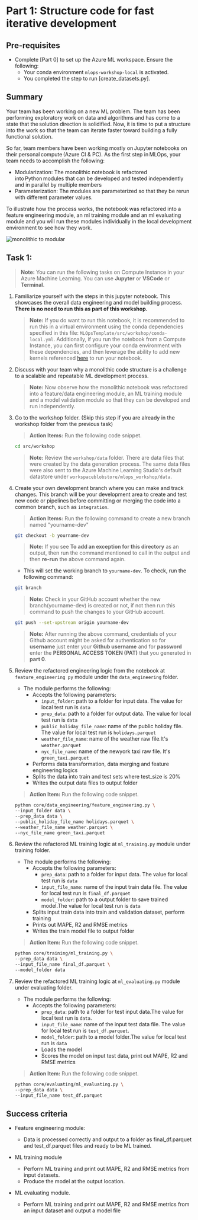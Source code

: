 
# Part 1: Structure code for fast iterative development
## Pre-requisites
- Complete [Part 0] to set up the Azure ML workspace. Ensure the following:
	- Your conda environment ``mlops-workshop-local`` is activated.
	- You completed the step to run [create_datasets.py].

## Summary 
Your team has been working on a new ML problem. The team has been performing exploratory work on data and algorithms and has come to a state that the solution direction is solidified. Now, it is time to put a structure into the work so that the team can iterate faster toward building a fully functional solution.   

So far, team members have been working mostly on Jupyter notebooks on their personal compute (Azure CI & PC). As the first step in MLOps, your team needs to accomplish the following:  

- Modularization: The monolithic notebook is refactored into Python modules that can be developed and tested independently and in parallel by multiple members 
- Parameterization: The modules are parameterized so that they be rerun with different parameter values.

To illustrate how the process works, the notebook was refactored into a feature engineering module, an ml training module and an ml evaluating module and you will run these modules individually in the local development environment to see how they work.

 ![monolithic to modular](./images/monolithic_modular.png)

## Task 1:

> **Note:** You can run the following tasks on Compute Instance in your Azure Machine Learning. You can use __Jupyter__ or __VSCode__ or __Terminal__.

1. Familiarize yourself with the steps in this jupyter
  notebook. This showcases the overall data engineering and model building
  process. **There is no need to run this as part of this workshop.**
    
   > **Note:** If you do want to run this notebook, it is recommended to run this in a virtual environment using the conda dependencies specified in this file: `MLOpsTemplate/src/workshop/conda-local.yml`. Additionally, if you run the notebook from a Compute Instance, you can first configure your conda environment with these dependencies, and then leverage the ability to add new kernels referenced [here](https://docs.microsoft.com/en-us/azure/machine-learning/how-to-access-terminal#add-new-kernels) to run your notebook.
   
1. Discuss with your team why a monolithic code structure is a challenge to a scalable and repeatable ML development process. 
 
   > **Note:** Now observe how the monolithic notebook was refactored into a feature/data engineering module, an ML training module and a model validation module so that they can be developed and run independently.

1. Go to the workshop folder. (Skip this step if you are already in the workshop folder from the previous task)
    
   > **Action Items:** Run the following code snippet.
   
   ```bash 
   cd src/workshop
   ```
   >**Note:** Review the ```workshop/data``` folder. There are data files that were created by the data generation process. The same data files were also sent to the  Azure Machine Learning Studio's default datastore under ```workspaceblobstore/mlops_workshop/data```.
    
1. Create your own development branch where you can make and track changes. This branch will be your development area to create and test new code or pipelines before committing or merging the code into a common branch, such as ```integration```.

   >**Action Items:** Run the following command to create a new branch named "yourname-dev"
  
   ```bash
   git checkout -b yourname-dev
   ```
 
   >**Note:** If you see **To add an exception for this directory** as an output, then run the command mentioned to call in the output and then **re-run** the above command again. 
	
   - This will set the working branch to ```yourname-dev```. To check, run the following command:
 
   ```bash
   git branch
   ```
   
   >**Note:** Check in your GitHub account whether the new branch(yourname-dev) is created or not, if not then run this command to push the changes to your GitHub account.

   ```bash
   git push --set-upstream origin yourname-dev
   ```
   
   >**Note:** After running the above command, credentials of your Github account might be asked for authentication so for **username** just enter your **Github username** and for **password** enter the **PERSONAL ACCESS TOKEN (PAT)** that you generated in **part 0**.
   
1. Review the refactored engineering logic from the notebook at ```feature_engineering py``` module under the ```data_engineering``` folder.
    
    - The module performs the following:
      - Accepts the following parameters:
        - ```input_folder```: path to a folder for input data. The value for local test run is ```data```
        - ```prep_data```: path to a folder for output data. The value for local test run is ```data```
        - ```public_holiday_file_name```: name of the public holiday file. The value for local test run is ```holidays.parquet``` 
        - ```weather_file_name```: name of the weather raw file.It's ```weather.parquet``` 
        - ```nyc_file_name```: name of the newyork taxi raw file. It's ```green_taxi.parquet``` 
      - Performs data transformation, data merging and feature engineering logics 
      - Splits the data into train and test sets where test_size is 20%
      - Writes the output data files to output folder
        
    >**Action Item:** Run the following code snippet.
        
	```bash 
	python core/data_engineering/feature_engineering.py \
	--input_folder data \
	--prep_data data \
	--public_holiday_file_name holidays.parquet \
	--weather_file_name weather.parquet \
	--nyc_file_name green_taxi.parquet
	```
	  
1. Review the refactored ML training logic at ```ml_training.py``` module under training folder. 
    - The module performs the following:
      - Accepts the following parameters:
        - ```prep_data```: path to a folder for input data. The value for local test run is ```data```
        - ```input_file_name```: name of the input train data file. The value for local test run is ```final_df.parquet```
        - ```model_folder```: path to a output folder to save trained model.The value for local test run is ```data```
      - Splits input train data into train and validation dataset, perform training  
      - Prints out MAPE, R2 and RMSE metrics
      - Writes the train model file to output folder
        
    >**Action Item:** Run the following code snippet.

    ```bash 
    python core/training/ml_training.py \
    --prep_data data \
    --input_file_name final_df.parquet \
    --model_folder data
    ```
	  
1. Review the refactored ML training logic at ```ml_evaluating.py``` module under evaluating folder. 

   - The module performs the following:
     - Accepts the following parameters:
       - ```prep_data```: path to a folder for test input data.The value for local test run is ```data```.
       - ```input_file_name```: name of the input test data file. The value for local test run is  ```test_df.parquet```.
       - ```model_folder```: path to a model folder.The value for local test run is ```data```
       - Loads the model 
       - Scores the model on input test data, print out MAPE, R2 and RMSE metrics
        
   > **Action Item:** Run the following code snippet.
         
   ```bash 
   python core/evaluating/ml_evaluating.py \
   --prep_data data \
   --input_file_name test_df.parquet
   ```

## Success criteria
- Feature engineering module: 
  - Data is processed correctly and output to a folder as final_df.parquet and test_df.parquet files and ready to be ML trained.

- ML training module
  - Perform ML training and print out MAPE, R2 and RMSE metrics from input datasets.
  - Produce the model at the output location.
- ML evaluating module.
  - Perform ML training and print out MAPE, R2 and RMSE metrics from an input dataset and output a model file

